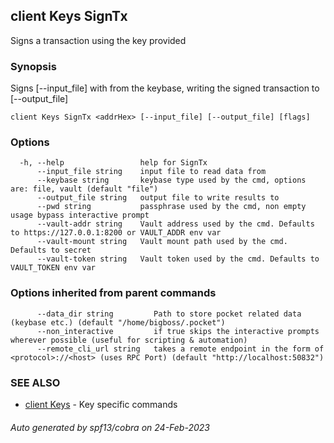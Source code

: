 ## client Keys SignTx

Signs a transaction using the key provided

### Synopsis

Signs [--input_file] with <addrHex> from the keybase, writing the signed transaction to [--output_file]

```
client Keys SignTx <addrHex> [--input_file] [--output_file] [flags]
```

### Options

```
  -h, --help                 help for SignTx
      --input_file string    input file to read data from
      --keybase string       keybase type used by the cmd, options are: file, vault (default "file")
      --output_file string   output file to write results to
      --pwd string           passphrase used by the cmd, non empty usage bypass interactive prompt
      --vault-addr string    Vault address used by the cmd. Defaults to https://127.0.0.1:8200 or VAULT_ADDR env var
      --vault-mount string   Vault mount path used by the cmd. Defaults to secret
      --vault-token string   Vault token used by the cmd. Defaults to VAULT_TOKEN env var
```

### Options inherited from parent commands

```
      --data_dir string         Path to store pocket related data (keybase etc.) (default "/home/bigboss/.pocket")
      --non_interactive         if true skips the interactive prompts wherever possible (useful for scripting & automation)
      --remote_cli_url string   takes a remote endpoint in the form of <protocol>://<host> (uses RPC Port) (default "http://localhost:50832")
```

### SEE ALSO

* [client Keys](client_Keys.md)	 - Key specific commands

###### Auto generated by spf13/cobra on 24-Feb-2023
